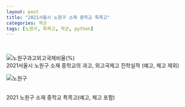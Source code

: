 ```yaml
---
layout: post
title: "2021서울시 노원구 소재 중학교 특목고"
categories: 학군
tags: [노원구, 특목고, 학군, python]
---
```

<br>

![노원구과고외고국제비율(%)](https://user-images.githubusercontent.com/43463898/141302297-c5cf475a-1cc5-4213-90bf-c811dbe73206.png)
<br>
2021서울시 노원구 소재 중학교의 과고, 외고국제고 진학실적 (예고, 체고 제외)
<br>


![노원구](https://user-images.githubusercontent.com/43463898/141252561-6306edc2-3dff-4f29-9175-6253686c725b.png)

<br>
2021 노원구 소재 중학교 특목고(예고, 체고 포함) <br>
